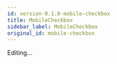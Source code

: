 ```yaml
---
id: version-0.1.0-mobile-checkbox
title: MobileCheckbox
sidebar_label: MobileCheckbox
original_id: mobile-checkbox
---
```


Editing...
